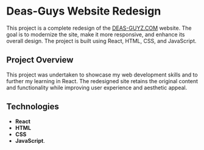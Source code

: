 # Deas-Guys Website Redesign 
This project is a complete redesign of the [DEAS-GUYZ.COM](http://deas-guyz.com) website. The goal is to modernize the site, make it more responsive, and enhance its overall design. The project is built using React, HTML, CSS, and JavaScript. 
## Project Overview 
This project was undertaken to showcase my web development skills and to further my learning in React. The redesigned site retains the original content and functionality while improving user experience and aesthetic appeal. 
## Technologies
- **React**
- **HTML** 
- **CSS**
- **JavaScript**.